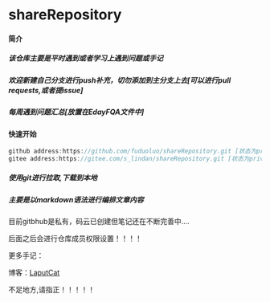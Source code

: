 # shareRepository
#### 简介

##### 该仓库主要是平时遇到或者学习上遇到问题或手记

##### 欢迎新建自己分支进行push补充，切勿添加到主分支上去[可以进行pull requests,或者提issue] 

##### 每周遇到问题汇总[放置在EdayFQA文件中]

#### 快速开始

```js
github address:https://github.com/fuduoluo/shareRepository.git [状态为private]
gitee address:https://gitee.com/s_lindan/shareRepository.git [状态为private。但是如果您是存储库成员，则可以git clone它]
```

##### 使用git进行拉取,下载到本地

##### 主要是以markdown语法进行编排文章内容

目前gitbhub是私有，码云已创建但笔记还在不断完善中....

后面之后会进行仓库成员权限设置！！！！

更多手记：

博客：[LaputCat](https://www.phpcoder.club/)

不足地方,请指正！！！！！

